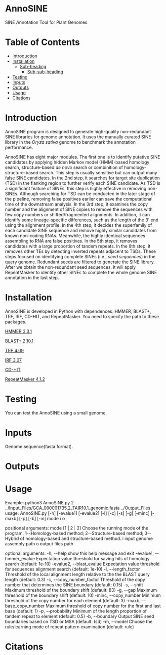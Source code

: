 # AnnoSINE

SINE Annotation Tool for Plant Genomes

# Table of Contents
- [Introduction](#heading)
- [Installation](#heading-1)
  * [Sub-heading](#sub-heading-1)
    + [Sub-sub-heading](#sub-sub-heading-1)
- [Testing](#heading-2)
- [Inputs](#heading-2)
- [Outputs](#heading-3)
- [Usage](#heading-4)
- [Citations](#heading-2)

# Introduction
AnnoSINE program is designed to generate high-quality non-redundant SINE libraries for genome annotation. It uses the manually curated SINE library in the *Oryza sativa* genome to benchmark the annotation performance.

AnnoSINE has eight major modules. The first one is to identify putative SINE candidates by applying hidden Markov model (HMM)-based homology search, structure-based *de novo* search or combinition of homology-structure-based search. This step is usually sensitive but can output many false SINE candidates. In the 2nd step, it searches for target site duplication (TSD) in the flanking region to further verify each SINE candidate. As TSD is a significant feature of SINEs, this step is highly effective in removing non-SINEs. Although searching for TSD can be conducted in the later stage of the pipeline, removing false positives earlier can save the computational time of the downstream analysis. In the 3rd step, it examines the copy number and the alignment of SINE copies to remove the sequences with few copy numbers or shifted/fragmented alignments. In addition, it can identify some lineage-specific differences, such as the length of the 3' end using the alignment profile. In the 4th step, it decides the superfamily of each candidate SINE sequence and remove highly similar candidates from known non-coding RNAs. Meanwhile, the highly identical sequences assembling to RNA are false positives. In the 5th step, it removes candidates with a large proportion of tandem repeats. In the 6th step, it removes other TEs by detecting inverted repeats adjacent to TSDs. These steps focused on identifying complete SINEs (i.e., *seed sequences*) in the query genome. Redundant seeds are filtered to generate the SINE library. After we obtain the non-redundant seed sequences, it will apply RepeatMasker to identify other SINEs to complete the whole genome SINE annotation in the last step.

# Installation
AnnoSINE is developed in Python with dependences: HMMER, BLAST+, TRF, IRF, CD-HIT, and RepeatMasker. You need to specify the path to these packages.

[HMMER 3.3.1](http://hmmer.org/download.html)

[BLAST+ 2.10.1](https://ftp.ncbi.nlm.nih.gov/blast/executables/blast+/2.10.1/)

[TRF 4.09](https://tandem.bu.edu/trf/trf.download.html)

[IRF 3.07](https://tandem.bu.edu/irf/irf.download.html)

[CD-HIT](http://weizhongli-lab.org/cd-hit/download.php)

[RepeatMasker 4.1.2](http://www.repeatmasker.org/RepeatMasker/)

# Testing
You can test the AnnoSINE using a small genome.

# Inputs
Genome sequence(fasta format).

# Outputs

# Usage
Example: python3 AnnoSINE.py 2 ../Input_Files/GCA_000001735.2_TAIR10.1_genomic.fasta ../Output_Files
usage: AnnoSINE.py [-h] [-evalue1] [-evalue2] [-l] [-c] [-s] [-g] [-minc]
                   [-maxb] [-p] [-b] [-m]
                   mode i o

positional arguments:
  mode                  [1 | 2 | 3]
                        Choose the running mode of the program.
                                1--Homology-based method;
                                2--Structure-based method;
                                3--Hybrid of homology-based and structure-based method.
  i                     input genome assembly path
  o                     output files path

optional arguments:
  -h, --help            show this help message and exit
  -evalue1, --hmmer_evalue
                        Expectation value threshold for saving hits of homology search (default: 1e-10)
  -evalue2, --blast_evalue
                        Expectation value threshold for sequences alignment search (default: 1e-10)
  -l, --length_factor   Threshold of the local alignment length relative to the the BLAST query length (default: 0.3)
  -c, --copy_number_factor
                        Threshold of the copy number that determines the SINE boundary (default: 0.15)
  -s, --shift           Maximum threshold of the boundary shift (default: 80)
  -g, --gap             Maximum threshold of the boundary shift (default: 10)
  -minc, --copy_number  Minimum threshold of the copy number for each element (default: 3)
  -maxb, --base_copy_number
                        Maximum threshold of copy number for the first and last base (default: 1)
  -p, --probability     Minimum of the length proportion of tandem repeat to element (default: 0.5)
  -b, --boundary        Output SINE seed boundaries based on TSD or MSA (default: tsd)
  -m, --model           Choose the rule/learning mode of repeat pattern examination (default: rule)



# Citations
